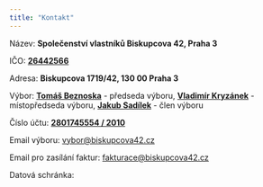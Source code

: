 ```yaml
---
title: "Kontakt"
---
```


Název: **Společenství vlastníků Biskupcova 42, Praha 3**

IČO: [**26442566**](https://or.justice.cz/ias/ui/rejstrik-firma.vysledky?subjektId=547780&typ=PLATNY)

Adresa: **Biskupcova 1719/42, 130 00 Praha 3**

Výbor: [**Tomáš Beznoska**](mailto:beznoska@biskupcova42.cz) - předseda výboru, [**Vladimír Kryzánek**](mailto:kryzanek@biskupcova42.cz) - místopředseda výboru, [**Jakub Sadílek**](mailto:sadilek@biskupcova42.cz) - člen výboru

Číslo účtu: [**2801745554 / 2010**](https://ib.fio.cz/ib/transparent?a=2801745554)

Email výboru: [vybor@biskupcova42.cz](mailto:vybor@biskupcova42.cz)

Email pro zasílání faktur: [fakturace@biskupcova42.cz](mailto:fakturace@biskupcova42.cz)

Datová schránka:
